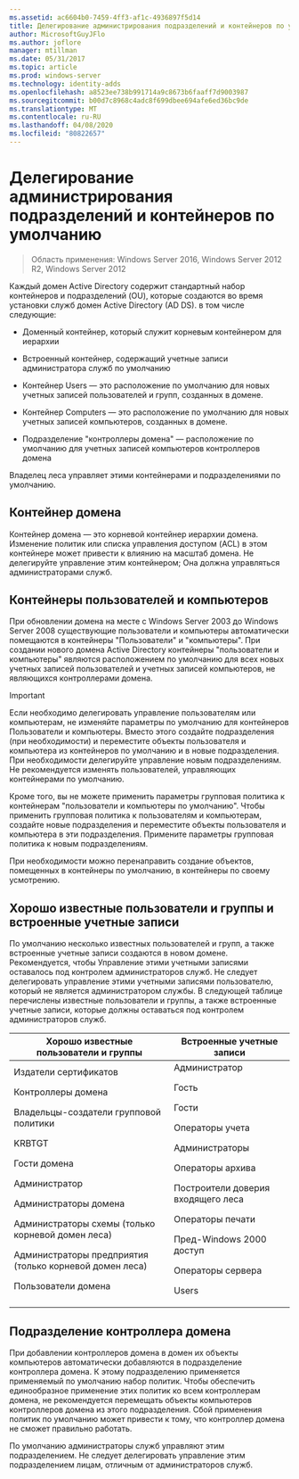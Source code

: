 ```yaml
---
ms.assetid: ac6604b0-7459-4ff3-af1c-4936897f5d14
title: Делегирование администрирования подразделений и контейнеров по умолчанию
author: MicrosoftGuyJFlo
ms.author: joflore
manager: mtillman
ms.date: 05/31/2017
ms.topic: article
ms.prod: windows-server
ms.technology: identity-adds
ms.openlocfilehash: a8523ee738b991714a9c8673b6faaff7d9003987
ms.sourcegitcommit: b00d7c8968c4adc8f699dbee694afe6ed36bc9de
ms.translationtype: MT
ms.contentlocale: ru-RU
ms.lasthandoff: 04/08/2020
ms.locfileid: "80822657"
---
```

# <a name="delegating-administration-of-default-containers-and-ous"></a>Делегирование администрирования подразделений и контейнеров по умолчанию

>Область применения: Windows Server 2016, Windows Server 2012 R2, Windows Server 2012

Каждый домен Active Directory содержит стандартный набор контейнеров и подразделений (OU), которые создаются во время установки служб домен Active Directory (AD DS). в том числе следующие:  
  
-   Доменный контейнер, который служит корневым контейнером для иерархии  
  
-   Встроенный контейнер, содержащий учетные записи администратора служб по умолчанию  
  
-   Контейнер Users — это расположение по умолчанию для новых учетных записей пользователей и групп, созданных в домене.  
  
-   Контейнер Computers — это расположение по умолчанию для новых учетных записей компьютеров, созданных в домене.  
  
-   Подразделение "контроллеры домена" — расположение по умолчанию для учетных записей компьютеров контроллеров домена  
  
Владелец леса управляет этими контейнерами и подразделениями по умолчанию.  
  
## <a name="domain-container"></a>Контейнер домена  
Контейнер домена — это корневой контейнер иерархии домена. Изменение политик или списка управления доступом (ACL) в этом контейнере может привести к влиянию на масштаб домена. Не делегируйте управление этим контейнером; Она должна управляться администраторами служб.  
  
## <a name="users-and-computers-containers"></a>Контейнеры пользователей и компьютеров  
При обновлении домена на месте с Windows Server 2003 до Windows Server 2008 существующие пользователи и компьютеры автоматически помещаются в контейнеры "Пользователи" и "компьютеры". При создании нового домена Active Directory контейнеры "пользователи и компьютеры" являются расположением по умолчанию для всех новых учетных записей пользователей и учетных записей компьютеров, не являющихся контроллерами домена.  
  
> [!IMPORTANT]  
> Если необходимо делегировать управление пользователям или компьютерам, не изменяйте параметры по умолчанию для контейнеров Пользователи и компьютеры. Вместо этого создайте подразделения (при необходимости) и переместите объекты пользователя и компьютера из контейнеров по умолчанию и в новые подразделения. При необходимости делегируйте управление новым подразделениям. Не рекомендуется изменять пользователей, управляющих контейнерами по умолчанию.  
  
Кроме того, вы не можете применить параметры групповая политика к контейнерам "пользователи и компьютеры по умолчанию". Чтобы применить групповая политика к пользователям и компьютерам, создайте новые подразделения и переместите объекты пользователя и компьютера в эти подразделения. Примените параметры групповая политика к новым подразделениям.  
  
При необходимости можно перенаправить создание объектов, помещенных в контейнеры по умолчанию, в контейнеры по своему усмотрению.  
  
## <a name="well-known-users-and-groups-and-built-in-accounts"></a>Хорошо известные пользователи и группы и встроенные учетные записи  
По умолчанию несколько известных пользователей и групп, а также встроенные учетные записи создаются в новом домене. Рекомендуется, чтобы Управление этими учетными записями оставалось под контролем администраторов служб. Не следует делегировать управление этими учетными записями пользователю, который не является администратором службы. В следующей таблице перечислены известные пользователи и группы, а также встроенные учетные записи, которые должны оставаться под контролем администраторов служб.  
  
|Хорошо известные пользователи и группы|Встроенные учетные записи|  
|--------------------------------|----------------------|  
|Издатели сертификатов<p>Контроллеры домена<p>Владельцы-создатели групповой политики<p>KRBTGT<p>Гости домена<p>Администратор<p>Администраторы домена<p>Администраторы схемы (только корневой домен леса)<p>Администраторы предприятия (только корневой домен леса)<p>Пользователи домена|Администратор<p>Гость<p>Гости<p>Операторы учета<p>Администраторы<p>Операторы архива<p>Построители доверия входящего леса<p>Операторы печати<p>Пред-Windows 2000 доступ<p>Операторы сервера<p>Users|  
  
## <a name="domain-controller-ou"></a>Подразделение контроллера домена  
При добавлении контроллеров домена в домен их объекты компьютеров автоматически добавляются в подразделение контроллера домена. К этому подразделению применяется применяемый по умолчанию набор политик. Чтобы обеспечить единообразное применение этих политик ко всем контроллерам домена, не рекомендуется перемещать объекты компьютеров контроллеров домена из этого подразделения. Сбой применения политик по умолчанию может привести к тому, что контроллер домена не сможет правильно работать.  
  
По умолчанию администраторы служб управляют этим подразделением. Не следует делегировать управление этим подразделением лицам, отличным от администраторов служб.  
  


